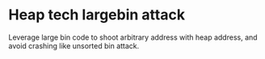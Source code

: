 # Heap tech largebin attack

Leverage large bin code to shoot arbitrary address with heap address, and avoid crashing like unsorted bin attack.
